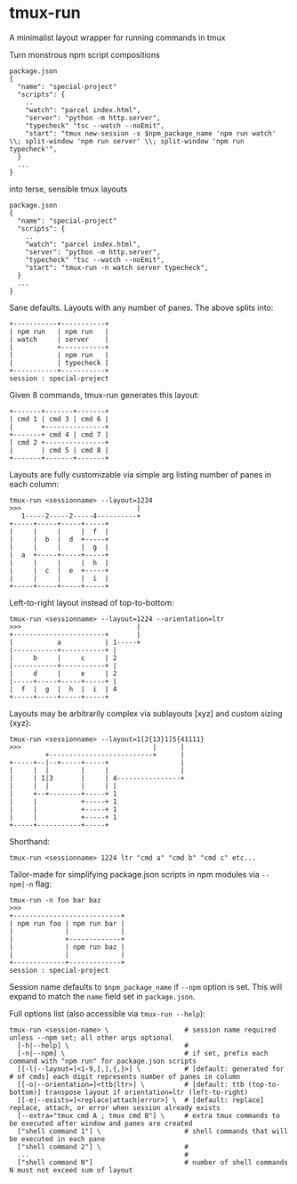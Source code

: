 tmux-run
========
A minimalist layout wrapper for running commands in tmux

Turn monstrous npm script compositions
```
package.json
{
  "name": "special-project"
  "scripts": {
    ..
    "watch": "parcel index.html",
    "server": "python -m http.server",
    "typecheck" "tsc --watch --noEmit",
    "start": "tmux new-session -s $npm_package_name 'npm run watch' \\; split-window 'npm run server' \\; split-window 'npm run typecheck'",
  }
  ...
}
```
into terse, sensible tmux layouts
```
package.json
{
  "name": "special-project"
  "scripts": {
    ..
    "watch": "parcel index.html",
    "server": "python -m http.server",
    "typecheck" "tsc --watch --noEmit",
    "start": "tmux-run -n watch server typecheck",
  }
  ...
}
```

Sane defaults. Layouts with any number of panes. The above splits into:
```
+-----------+-----------+
| npm run   | npm run   |
| watch     | server    |
|           +-----------+
|           | npm run   |
|           | typecheck |
+-----------+-----------+
session : special-project
```

Given 8 commands, tmux-run generates this layout:
```
+-------+-------+-------+
| cmd 1 | cmd 3 | cmd 6 |
|       +---------------+
+-------+ cmd 4 | cmd 7 |
| cmd 2 +---------------+
|       | cmd 5 | cmd 8 |
+-------+-------+-------+
```

Layouts are fully customizable via simple arg listing number of panes in each column:
```
tmux-run <sessionname> --layout=1224
>>>                             |
   1-----2-----2-----4----------+
+-----+-----+-----+-----+
|     |     |     |  f  |
|     |  b  |  d  +-----+
|     |     |     |  g  |
|  a  +-----+-----+-----+
|     |     |     |  h  |
|     |  c  |  e  +-----+
|     |     |     |  i  |
+-----+-----+-----+-----+
```

Left-to-right layout instead of top-to-bottom:
```
tmux-run <sessionname> --layout=1224 --orientation=ltr
>>>                             |
+-----------------------+       |
|           a           | 1-----+
|-----------+-----------+ |
|     b     |     c     | 2
|-----------+-----------+ |
|     d     |     e     | 2
|-----+-----+-----+-----+ |
|  f  |  g  |  h  |  i  | 4
+-----+-----+-----+-----+
```

Layouts may be arbitrarily complex via sublayouts [xyz] and custom sizing {xyz}:
```
tmux-run <sessionname> --layout=1[2{13}1]5{41111}
>>>                                 |      |
         +--------------------------+      |
+-----+--|--+-----+-----+                  |
|     |  |        |     |                  |
|     | 1|3       |     | 4----------------+
|     |  |        |     | |
|     +--+--------+-----+ 1
|     |           +-----+ 1
|     |           +-----+ 1
|     |           +-----+ 1
+-----+-----------+-----+
```

Shorthand:
```
tmux-run <sessionname> 1224 ltr "cmd a" "cmd b" "cmd c" etc...
```
Tailor-made for simplifying package.json scripts in npm modules via `--npm|-n` flag:
```
tmux-run -n foo bar baz
>>>
+---------------------------+
| npm run foo | npm run bar |
|             |             |
|             +-------------+
|             | npm run baz |
|             |             |
+-------------+-------------+
session : special-project
```
Session name defaults to `$npm_package_name` if `--npm` option is set. This will expand to match the `name` field set in `package.json`.

Full options list (also accessible via `tmux-run --help`):
```
tmux-run <session-name> \                   # session name required unless --npm set; all other args optional
  [-h|--help] \                             #
  [-n|--npm] \                              # if set, prefix each command with "npm run" for package.json scripts
  [[-l|--layout=]<1-9,[,],{,}>] \           # [default: generated for # of cmds] each digit represents number of panes in column
  [[-o|--orientation=]<ttb|ltr>] \          # [default: ttb (top-to-bottom)] transpose layout if orientation=ltr (left-to-right)
  [[-e|--exists=]<replace|attach|error>] \  # [default: replace] replace, attach, or error when session already exists
  [--extra="tmux cmd A ; tmux cmd B"] \     # extra tmux commands to be executed after window and panes are created
  ["shell command 1"] \                     # shell commands that will be executed in each pane
  ["shell command 2"] \                     #
  ...                                       #
  ["shell command N"]                       # number of shell commands N must not exceed sum of layout
```
